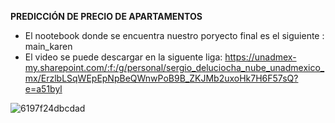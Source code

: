 **PREDICCIÓN DE PRECIO DE APARTAMENTOS** 

- El nootebook donde se encuentra nuestro poryecto final es el siguiente : main_karen
- El video se puede descargar en la siguente liga: https://unadmex-my.sharepoint.com/:f:/g/personal/sergio_deluciocha_nube_unadmexico_mx/ErzlbLSqWEpEpNpBeQWnwPoB9B_ZKJMb2uxoHk7H6F57sQ?e=a51byl

  
![6197f24dbcdad](https://github.com/Sergio99778/bedu-ml-project/assets/145523360/d928b0fb-5681-4913-b453-3a73bd2cb040)
